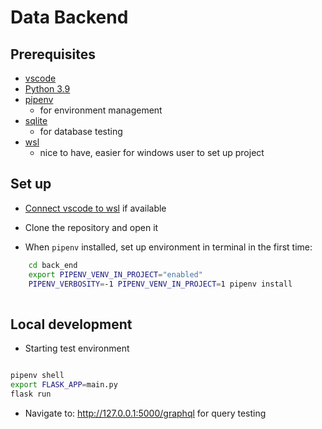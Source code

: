 # Data Backend

## Prerequisites

- [vscode](https://code.visualstudio.com/)
- [Python 3.9](https://www.python.org/downloads/)
- [pipenv](https://pypi.org/project/pipenv/) 
  - for environment management
- [sqlite](https://marketplace.visualstudio.com/items?itemName=alexcvzz.vscode-sqlite) 
  - for database testing
- [wsl](https://docs.microsoft.com/en-us/windows/wsl/install)
  - nice to have, easier for windows user to set up project

## Set up

- [Connect vscode to wsl](https://code.visualstudio.com/blogs/2019/09/03/wsl2) if available

- Clone the repository and open it

- When `pipenv` installed, set up environment in terminal in the first time:

```bash
    cd back_end
    export PIPENV_VENV_IN_PROJECT="enabled"
    PIPENV_VERBOSITY=-1 PIPENV_VENV_IN_PROJECT=1 pipenv install 
    
```

## Local development

- Starting test environment

```bash

pipenv shell
export FLASK_APP=main.py 
flask run

```

- Navigate to: http://127.0.0.1:5000/graphql for query testing

